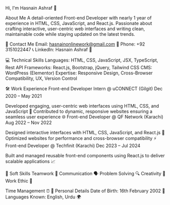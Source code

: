 Hi, I'm Hasnain Ashraf 👋

About Me
A detail-oriented Front-end Developer with nearly 1 year of experience in HTML, CSS, JavaScript, and React.js. Passionate about crafting interactive, user-centric web interfaces and writing clean, maintainable code while staying updated on the latest trends.

💌 Contact Me
Email: hasnainonlinework@gmail.com 📧
Phone: +92 3151022447 📞
LinkedIn: Hasnain Ashraf 🔗

💻 Technical Skills
Languages: HTML, CSS, JavaScript, JSX, TypeScript, Rest API
Frameworks: React.js, Bootstrap, jQuery, Tailwind CSS
CMS: WordPress (Elementor)
Expertise: Responsive Design, Cross-Browser Compatibility, UX, Version Control

🛠️ Work Experience
Front-end Developer Intern @ uCONNECT (Gilgit)
Dec 2020 – May 2021

Developed engaging, user-centric web interfaces using HTML, CSS, and JavaScript 🚀
Contributed to dynamic, responsive websites ensuring a seamless user experience 🌐
Front-end Developer @ QF Network (Karachi)
Aug 2022 – Nov 2022

Designed interactive interfaces with HTML, CSS, JavaScript, and React.js 🎨
Optimized websites for performance and cross-browser compatibility ⚡
Front-end Developer @ Techfinit (Karachi)
Dec 2023 – Jul 2024

Built and managed reusable front-end components using React.js to deliver scalable applications 📈

🌟 Soft Skills
Teamwork 🤝
Communication 🗣️
Problem Solving 🔍
Creativity 🎨
Work Ethic 💪

Time Management ⏰
👤 Personal Details
Date of Birth: 16th February 2002 🎂
Languages Known: English, Urdu 🌍
